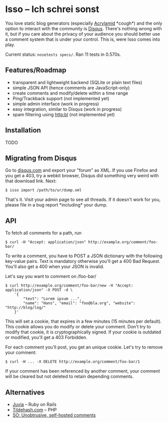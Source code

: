 Isso – Ich schrei sonst
=======================

You love static blog generators (especially [Acrylamid][1] \*cough\*) and the only
option to interact with the community is [Disqus][2]. There's nothing wrong with
it, but if you care about the privacy of your audience you should better use
a comment system that is under your control. This is, were Isso comes into play.

[1]: https://github.com/posativ/acrylamid
[2]: http://disqus.com/

Current status: `nosetests specs/`. Ran 11 tests in 0.570s.

## Features/Roadmap

- transparent and lightweight backend (SQLite or plain text files)
- simple JSON API (hence comments are JavaScript-only)
- create comments and modify/delete within a time range
- Ping/Trackback support (not implemented yet)
- simple admin interface (work in progress)
- easy integration, similar to Disqus (work in progress)
- spam filtering using [http:bl](https://www.projecthoneypot.org/) (not implemented yet)

## Installation

TODO

## Migrating from Disqus

Go to [disqus.com](https://disqus.com/) and export your "forum" as XML. If you
use Firefox and you get a 403, try a webkit browser, Disqus did something very
weird with that download link. Next:

    $ isso import /path/to/ur/dump.xml

That's it. Visit your admin page to see all threads. If it doesn't work for you,
please file in a bug report \*including\* your dump.

## API

To fetch all comments for a path, run

    $ curl -H "Accept: application/json" http://example.org/comment/foo-bar/

To write a comment, you have to POST a JSON dictionary with the following key-value
pairs. Text is mandatory otherwise you'll get a 400 Bad Request. You'll also get
a 400 when your JSON is invalid.

Let's say you want to comment on /foo-bar/

    $ curl http://example.org/comment/foo-bar/new -H "Accept: application/json" -X POST -d \
        '{
            "text": "Lorem ipsum ...",
            "name": "Hans", "email": "foo@bla.org", "website": "http://blog/log/"
        }'

This will set a cookie, that expires in a few minutes (15 minutes per default). This
cookie allows you do modify or delete your comment. Don't try to modify that cookie,
it is cryptographically signed. If your cookie is outdated or modified, you'll get
a 403 Forbidden.

For each comment you'll post, you get an unique cookie. Let's try to remove your comment:

    $ curl -H ... -X DELETE http://example.org/comment/foo-bar/1

If your comment has been referenced by another comment, your comment will be cleared but
not deleted to retain depending comments.

## Alternatives

- [Juvia](https://github.com/phusion/juvia) – Ruby on Rails
- [Tildehash.com](http://www.tildehash.com/?article=why-im-reinventing-disqus) – PHP
- [SO: Unobtrusive, self-hosted comments](http://stackoverflow.com/q/2053217)
